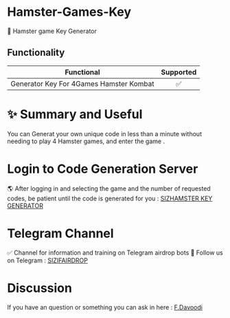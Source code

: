 # Hamster-Games-Key
🐹 Hamster game Key Generator

## Functionality
| Functional                                                     | Supported |
|----------------------------------------------------------------|:---------:|
| Generator Key For 4Games Hamster Kombat                        |     ✅     |

# ✨ Summary and Useful
You can Generat your own unique code in less than a minute without needing to play 4 Hamster games, and enter the game . 


# Login to Code Generation Server

🌎 After logging in and selecting the game and the number of requested codes, be patient until the code is generated for you  : [SIZHAMSTER KEY GENERATOR](https://sizairdrop.sizvpn.com/hamsterkey/)
   

# Telegram Channel

✅ Channel for information and training on Telegram airdrop bots 🔷 Follow us on Telegram : [SIZIFAIRDROP](https://t.me/sizifairdrop)
   
# Discussion

If you have an question or something you can ask in here : [F.Davoodi](https://t.me/sizifart)


